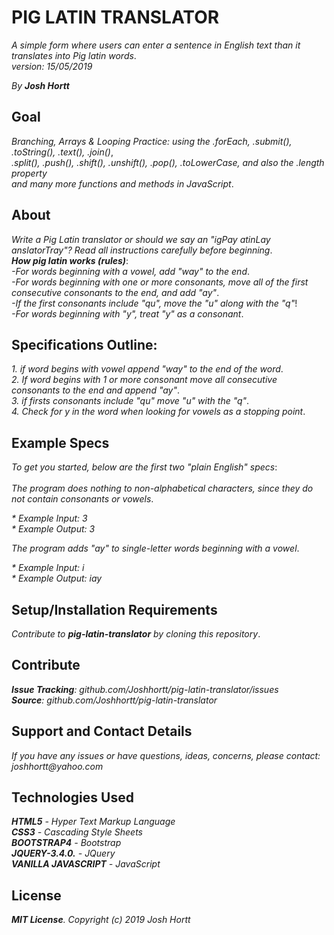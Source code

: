 # PIG LATIN TRANSLATOR

_A simple form where users can enter a sentence in English text than it translates into Pig latin words_.<br/>
_version: 15/05/2019_<br/>

_By **Josh Hortt**_

## Goal

_Branching, Arrays & Looping Practice: using the .forEach, .submit(), .toString(), .text(), .join()_,<br/>
_.split(), .push(), .shift(), .unshift(), .pop(), .toLowerCase, and also the .length property_<br/>
_and many more functions and methods in JavaScript_.

## About

_Write a Pig Latin translator or should we say an "igPay atinLay anslatorTray"? Read all instructions carefully before beginning_.<br/>
_**How pig latin works (rules)**_:<br/>
_-For words beginning with a vowel, add "way" to the end_.<br/>
_-For words beginning with one or more consonants, move all of the first consecutive consonants to the end, and add "ay"_.<br/>
_-If the first consonants include "qu", move the "u" along with the "q"_!<br/>
_-For words beginning with "y", treat "y" as a consonant_.

## Specifications Outline:

_1. if word begins with vowel append "way" to the end of the word_.<br/>
_2. If word begins with 1 or more consonant move all consecutive consonants to the end and append "ay"_.<br/>
_3. if firsts consonants include "qu" move "u" with the "q"_.<br/>
_4. Check for y in the word when looking for vowels as a stopping point_.

## Example Specs

_To get you started, below are the first two "plain English" specs_:<br/><br/>
_The program does nothing to non-alphabetical characters, since they do not contain consonants or vowels_.

_* Example Input: 3_<br/>
_* Example Output: 3_<br/>

_The program adds "ay" to single-letter words beginning with a vowel_.<br/>

_* Example Input: i_<br/>
_* Example Output: iay_


## Setup/Installation Requirements

_Contribute to **pig-latin-translator** by cloning this repository_.

## Contribute

_**Issue Tracking**: github.com/Joshhortt/pig-latin-translator/issues_<br/>
_**Source**: github.com/Joshhortt/pig-latin-translator_

## Support and Contact Details

_If you have any issues or have questions, ideas, concerns, please contact: joshhortt@yahoo.com_

## Technologies Used

_**HTML5** - Hyper Text Markup Language_<br/>
_**CSS3** - Cascading Style Sheets_<br/>
_**BOOTSTRAP4** - Bootstrap_</br>
_**JQUERY-3.4.0.** - JQuery_</br>
_**VANILLA JAVASCRIPT** - JavaScript_

## License

_**MIT License**. Copyright (c) 2019 Josh Hortt_
